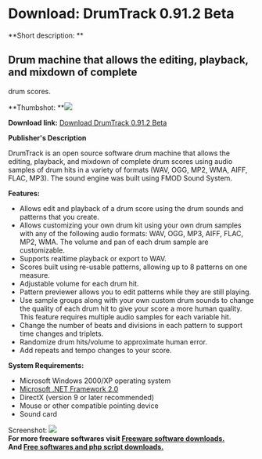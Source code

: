 # Download: DrumTrack 0.91.2 Beta

**Short description: **

## Drum machine that allows the editing, playback, and mixdown of complete
drum scores.

  
**Thumbshot: **![](http://www.freewarefiles.com/screenshot/drumtrack_md.gif)   
  
**Download link:** [Download DrumTrack 0.91.2 Beta](http://freesoftwares.boysofts.com/DrumTrack-Beta_program_38258.html)  
  

**Publisher's Description**  
  

DrumTrack is an open source software drum machine that allows the editing,
playback, and mixdown of complete drum scores using audio samples of drum hits
in a variety of formats (WAV, OGG, MP2, WMA, AIFF, FLAC, MP3). The sound
engine was built using FMOD Sound System.

**Features:**

  * Allows edit and playback of a drum score using the drum sounds and patterns that you create. 
  * Allows customizing your own drum kit using your own drum samples with any of the following audio formats: WAV, OGG, MP3, AIFF, FLAC, MP2, WMA. The volume and pan of each drum sample are customizable. 
  * Supports realtime playback or export to WAV. 
  * Scores built using re-usable patterns, allowing up to 8 patterns on one measure. 
  * Adjustable volume for each drum hit. 
  * Pattern previewer allows you to edit patterns while they are still playing. 
  * Use sample groups along with your own custom drum sounds to change the quality of each drum hit to give your score a more human quality. This feature requires multiple audio samples for each variable hit. 
  * Change the number of beats and divisions in each pattern to support time changes and triplets. 
  * Randomize drum hits/volume to approximate human error. 
  * Add repeats and tempo changes to your score. 

**System Requirements:**

  * Microsoft Windows 2000/XP operating system 
  * [Microsoft .NET Framework 2.0](http://www.freewarefiles.com/program_10_108_16026.html)
  * DirectX (version 9 or later recommended) 
  * Mouse or other compatible pointing device 
  * Sound card 

  
  
Screenshot: ![](http://www.freewarefiles.com/screenshot/drumtrack.gif)  
**For more freeware softwares visit [Freeware software downloads.](http://freesoftwares.boysofts.com/)**   
**And [Free softwares and php script downloads.](http://www.boysofts.com/)**

